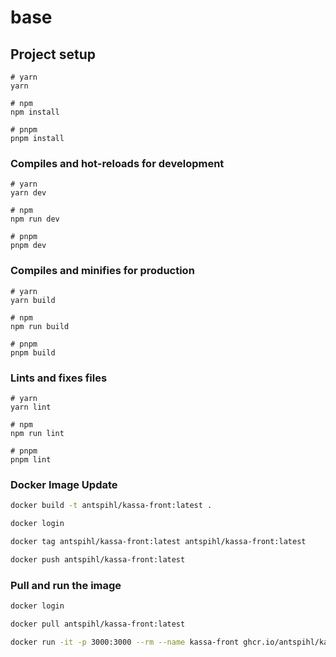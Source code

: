 # base

## Project setup

```
# yarn
yarn

# npm
npm install

# pnpm
pnpm install
```

### Compiles and hot-reloads for development

```
# yarn
yarn dev

# npm
npm run dev

# pnpm
pnpm dev
```

### Compiles and minifies for production

```
# yarn
yarn build

# npm
npm run build

# pnpm
pnpm build
```

### Lints and fixes files

```
# yarn
yarn lint

# npm
npm run lint

# pnpm
pnpm lint
```
### Docker Image Update
```bash
docker build -t antspihl/kassa-front:latest .
```
```bash
docker login
```
```bash
docker tag antspihl/kassa-front:latest antspihl/kassa-front:latest
```
```bash
docker push antspihl/kassa-front:latest
```

### Pull and run the image

```bash
docker login
```
```bash
docker pull antspihl/kassa-front:latest
```
```bash
docker run -it -p 3000:3000 --rm --name kassa-front ghcr.io/antspihl/kassa-front:latest
```

